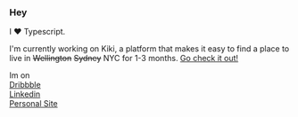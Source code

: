 ### Hey 

I ❤️ Typescript.

I'm currently working on Kiki, a platform that makes it easy to find a place to live in ~~Wellington~~ ~~Sydney~~ NYC for 1-3 months. [Go check it out!](https://easyrent.net.au)
<!--
**alexn400/alexn400** is a  _special_  repository because its `README.md` (this file) appears on your GitHub profile.
Here are some ideas to get you started:

-  I’m currently working on ...
-  I’m currently learning ...
-  I’m looking to collaborate on ...
-  I’m looking for help with ...
-  Ask me about ...
-  How to reach me: ...
-  Pronouns: ...
-  Fun fact: ...
-->

Im on  
[Dribbble](https://dribbble.com/halcyon400)  
[Linkedin](https://www.linkedin.com/in/alexn400/)  
[Personal Site](https://alexn.dev)  
